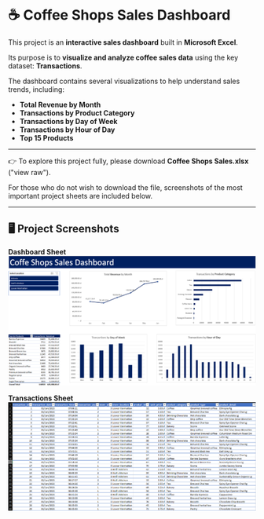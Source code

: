 # ☕ Coffee Shops Sales Dashboard

This project is an **interactive sales dashboard** built in **Microsoft Excel**.

Its purpose is to **visualize and analyze coffee sales data** using the key dataset: **Transactions**.

The dashboard contains several visualizations to help understand sales trends, including:  
- **Total Revenue by Month**  
- **Transactions by Product Category**  
- **Transactions by Day of Week**  
- **Transactions by Hour of Day**  
- **Top 15 Products**  

---

👉 To explore this project fully, please download **Coffee Shops Sales.xlsx** ("view raw").

For those who do not wish to download the file, screenshots of the most important project sheets are included below.

---

## 🖥️ Project Screenshots

**Dashboard Sheet**  
![Coffee Shops Sales Dashboard](Coffee%20Shops%20Sales%20Dashboard.png)

**Transactions Sheet**  
![Transactions Screenshot](Transactions%20Screenshot.png)
